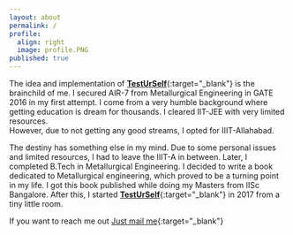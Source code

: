 ```yaml
---
layout: about
permalink: /
profile:
  align: right
  image: profile.PNG
published: true
---
```


The idea and implementation of [**TestUrSelf**](https://www.testurself.in){:target="_blank"} is the brainchild of me. I secured AIR-7 from Metallurgical Engineering in GATE 2016 in my first attempt. I come from a very humble background where getting education is dream for thousands. I cleared IIT-JEE with very limited resources. <br> However, due to not getting any good streams, I opted for IIIT-Allahabad. 

The destiny has something else in my mind. Due to some personal issues and limited resources, I had to leave the IIIT-A in between. Later, I completed B.Tech in Metallurgical Engineering. I decided to write a book dedicated to Metallurgical engineering, which proved to be a turning point in my life. I got this book published while doing my Masters from IISc Bangalore. After this, I started [**TestUrSelf**](https://www.testurself.in){:target="_blank"} in 2017 from a tiny little room.

If you want to reach me out [Just mail me](mailto:samarjeet.xyz@gmail.com){:target="_blank"}
